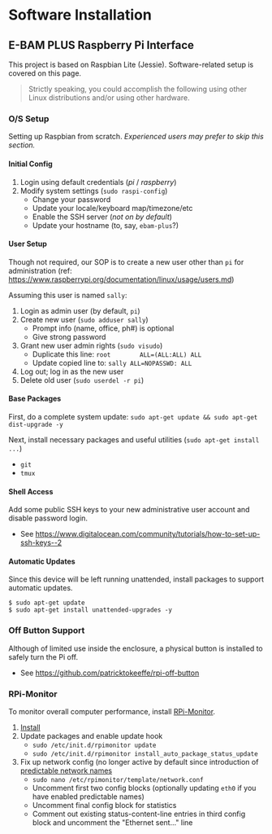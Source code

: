 
# Software Installation

## E-BAM PLUS Raspberry Pi Interface

This project is based on Raspbian Lite (Jessie). Software-related setup is
covered on this page. 

> Strictly speaking, you could accomplish the following using other Linux
> distributions and/or using other hardware. 


### O/S Setup

Setting up Raspbian from scratch. *Experienced users may prefer to skip this
section.*

#### Initial Config

1. Login using default credentials (*pi* / *raspberry*)
2. Modify system settings (`sudo raspi-config`)
    * Change your password
    * Update your locale/keyboard map/timezone/etc
    * Enable the SSH server (*not on by default*)
    * Update your hostname (to, say, `ebam-plus`?)

#### User Setup

Though not required, our SOP is to create a new user other than `pi` for
administration (ref: <https://www.raspberrypi.org/documentation/linux/usage/users.md>)

Assuming this user is named `sally`:
1. Login as admin user (by default, `pi`)
2. Create new user (`sudo adduser sally`)
	* Prompt info (name, office, ph#) is optional
	* Give strong password
3. Grant new user admin rights (`sudo visudo`)
	* Duplicate this line: `root		ALL=(ALL:ALL) ALL`
	* Update copied line to: `sally	ALL=NOPASSWD: ALL`
4. Log out; log in as the new user
5. Delete old user (`sudo userdel -r pi`)

#### Base Packages

First, do a complete system update: `sudo apt-get update && sudo apt-get dist-upgrade -y`

Next, install necessary packages and useful utilities (`sudo apt-get install ...`)
* `git`
* `tmux`

#### Shell Access

Add some public SSH keys to your new administrative user account and
disable password login.
* See <https://www.digitalocean.com/community/tutorials/how-to-set-up-ssh-keys--2>

#### Automatic Updates

Since this device will be left running unattended, install packages to support
automatic updates.
```
$ sudo apt-get update
$ sudo apt-get install unattended-upgrades -y
```


### Off Button Support

Although of limited use inside the enclosure, a physical button is installed to safely turn the Pi off.
* See <https://github.com/patricktokeeffe/rpi-off-button>


### RPi-Monitor

To monitor overall computer performance, install
[RPi-Monitor](https://rpi-experiences.blogspot.com).

1. [Install](https://xavierberger.github.io/RPi-Monitor-docs/11_installation.html)
2. Update packages and enable update hook
    * `sudo /etc/init.d/rpimonitor update`
    * `sudo /etc/init.d/rpimonitor install_auto_package_status_update`
3. Fix up network config (no longer active by default since introduction of
   [predictable network names](https://www.freedesktop.org/wiki/Software/systemd/PredictableNetworkInterfaceNames/)
    * `sudo nano /etc/rpimonitor/template/network.conf`
    * Uncomment first two config blocks (optionally updating `eth0` if you have
      enabled predictable names)
    * Uncomment final config block for statistics
    * Comment out existing status-content-line entries in third config block
      and uncomment the "Ethernet sent..." line

